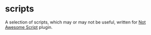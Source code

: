 # scripts
A selection of scripts, which may or may not be useful, written for [Not Awesome Script](https://github.com/NotAwesome2/Not-Awesome-Script) plugin.